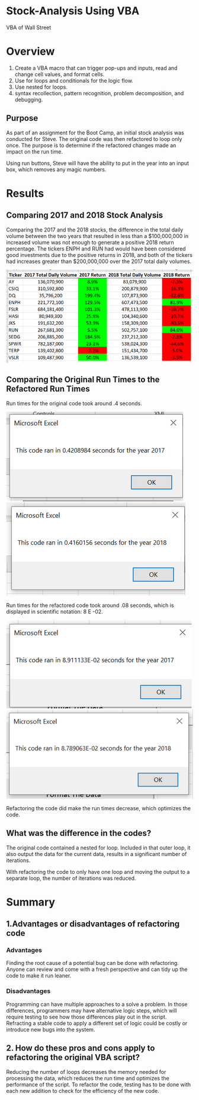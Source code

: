 # Stock-Analysis Using VBA

VBA of Wall Street

# Overview

1. Create a VBA macro that can trigger pop-ups and inputs, read and change cell values, and format cells.
2. Use for loops and conditionals for the logic flow.
3. Use nested for loops.
4. syntax recollection, pattern recognition, problem decomposition, and debugging.

## Purpose
As part of an assignment for the Boot Camp, an initial stock analysis was conducted for Steve. The original code was then refactored to loop only once.  The purpose is to determine if the refactored changes made an impact on the run time.  

Using run buttons, Steve will have the ability to put in the year into an input box, which removes any magic numbers.

# Results
## Comparing 2017 and 2018 Stock Analysis
Comparing the 2017 and the 2018 stocks, the difference in the total daily volume between the two years that resulted in less than a $100,000,000 in increased volume was not enough to generate a positive 2018 return percentage.  The tickers ENPH and RUN had would have been considered good investments due to the positive returns in 2018, and both of the tickers had increases greater than $200,000,000 over the 2017 total daily volumes. 
 
![Pic 1](https://github.com/josepcherian/green_stocks_Challenge/blob/main/1Compare_2017_2018.PNG)

## Comparing the Original Run Times to the Refactored Run Times

Run times for the original code took around .4 seconds.

![Pic 2](https://github.com/josepcherian/green_stocks_Challenge/blob/main/2%20Original_2017%20for%200.4%20sec.png)
![Pic 3](https://github.com/josepcherian/green_stocks_Challenge/blob/main/3%20Original_2018%20for%200.4%20sec.png)


Run times for the refactored code took around .08 seconds, which is displayed in scientific notation: 8 E -02.

![Pic 4](https://github.com/josepcherian/green_stocks_Challenge/blob/main/4%202017_Refactored%20for%200.08%20sec.png)
![Pic 5](https://github.com/josepcherian/green_stocks_Challenge/blob/main/5%202018_Refactored%20for%200.08%20sec.png)


Refactoring the code did make the run times decrease, which optimizes the code. 

## What was the difference in the codes? 

The original code contained a nested for loop.  Included in that outer loop, it also output the data for the current data, results in a significant number of iterations.  

With refactoring the code to only have one loop and moving the output to a separate loop, the number of iterations was reduced.



# Summary
## 1.Advantages or disadvantages of refactoring code
### Advantages
Finding the root cause of a potential bug can be done with refactoring. Anyone can review and come with a fresh perspective and can tidy up the code to make it run leaner. 

### Disadvantages

Programming can have multiple approaches to a solve a problem.  In those differences, programmers may have alternative logic steps, which will require testing to see how those differences play out in the script.  Refracting a stable code to apply a different set of logic could be costly or introduce new bugs into the system.  
	
## 2. How do these pros and cons apply to refactoring the original VBA script?
Reducing the number of loops decreases the memory needed for processing the data, which reduces the run time and optimizes the performance of the script. 
To refactor the code, testing has to be done with each new addition to check for the efficiency of the new code.  
